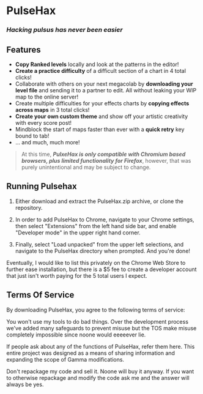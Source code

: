 # PulseHax
### _Hacking pulsus has never been easier_

## <b>Features</b>
- <b>Copy Ranked levels</b> locally and look at the patterns in the editor!
- <b>Create a practice difficulty</b> of a difficult section of a chart in 4 total clicks!
- Collaborate with others on your next megacolab by <b>downloading your level file</b> and sending it to a partner to edit. All without leaking your WIP map to the online server!
- Create multiple difficulties for your effects charts by <b>copying effects across maps</b> in 3 total clicks!
- <b>Create your own custom theme</b> and show off your artistic creativity with every score post!
- Mindblock the start of maps faster than ever with a <b>quick retry</b> key bound to tab!
- ... and much, much more!

> At this time, <b>_PulxeHax is only compatible with Chromium based browsers, plus limited functionality for Firefox_</b>, however, that was purely unintentional and may be subject to change. 

## <b>Running Pulsehax</b>
1. Either download and extract the PulseHax.zip archive, or clone the repository.  

1. In order to add PulseHax to Chrome, navigate to your Chrome settings, then select "Extensions" from the left hand side bar, and enable "Developer mode" in the upper right hand corner.

1. Finally, select "Load unpacked" from the upper left selections, and navigate to the PulseHax directory when prompted. And you're done!

Eventually, I would like to list this privately on the Chrome Web Store to further ease installation, but there is a $5 fee to create a developer account that just isn't worth paying for the 5 total users I expect. 

## <b>Terms Of Service</b>
By downloading PulseHax, you agree to the following terms of service:

You won't use my tools to do bad things. Over the development process we've added many safeguards to prevent misuse but the TOS make misuse completely impossible since noone would eeeeever lie.

If people ask about any of the functions of PulseHax, refer them here. This entire project was designed as a means of sharing information and expanding the scope of Gamma modifications.

Don't repackage my code and sell it. Noone will buy it anyway. If you want to otherwise repackage and modify the code ask me and the answer will always be yes.